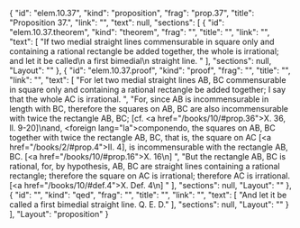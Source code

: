 {
  "id": "elem.10.37",
  "kind": "proposition",
  "frag": "prop.37",
  "title": "Proposition 37.",
  "link": "",
  "text": null,
  "sections": [
    {
      "id": "elem.10.37.theorem",
      "kind": "theorem",
      "frag": "",
      "title": "",
      "link": "",
      "text": [
        "If two medial straight lines commensurable in square only and containing a rational rectangle be added together, the whole is irrational; and let it be called\n       a first bimedial\n       straight line. "
      ],
      "sections": null,
      "Layout": ""
    },
    {
      "id": "elem.10.37.proof",
      "kind": "proof",
      "frag": "",
      "title": "",
      "link": "",
      "text": [
        "For let two medial straight lines AB, BC commensurable in square only and containing a rational rectangle be added together;  I say that the whole AC is irrational. ",
        "For, since AB is incommensurable in length with BC, therefore the squares on AB, BC are also incommensurable with twice the rectangle AB, BC; [cf. <a href=\"/books/10/#prop.36\">X. 36, ll. 9-20</a>]\nand, <foreign lang=\"la\">componendo</foreign>, the squares on AB, BC together with twice the rectangle AB, BC, that is, the square on AC [<a href=\"/books/2/#prop.4\">II. 4</a>], is incommensurable with the rectangle AB, BC. [<a href=\"/books/10/#prop.16\">X. 16</a>\n] ",
        "But the rectangle AB, BC is rational, for, by hypothesis, AB, BC are straight lines containing a rational rectangle; therefore the square on AC is irrational; therefore AC is irrational. [<a href=\"/books/10/#def.4\">X. Def. 4</a>\n] "
      ],
      "sections": null,
      "Layout": ""
    },
    {
      "id": "",
      "kind": "qed",
      "frag": "",
      "title": "",
      "link": "",
      "text": [
        "And let it be called a first bimedial straight line. Q. E. D."
      ],
      "sections": null,
      "Layout": ""
    }
  ],
  "Layout": "proposition"
}
